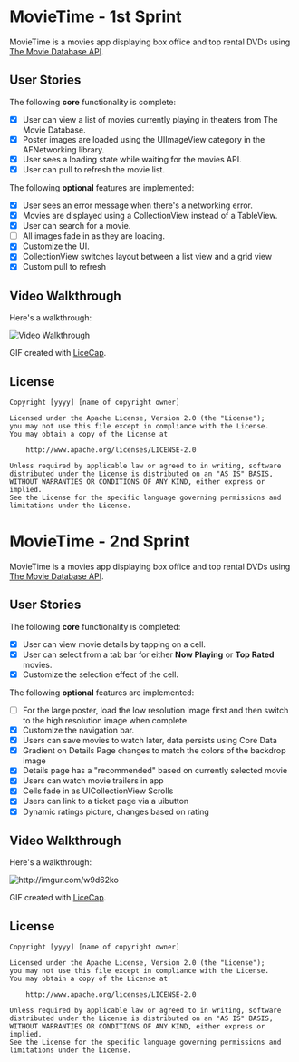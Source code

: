 
# MovieTime - 1st Sprint

MovieTime is a movies app displaying box office and top rental DVDs using [The Movie Database API](http://docs.themoviedb.apiary.io/#).

## User Stories

The following **core** functionality is complete:

- [x] User can view a list of movies currently playing in theaters from The Movie Database.
- [x] Poster images are loaded using the UIImageView category in the AFNetworking library.
- [x] User sees a loading state while waiting for the movies API.
- [x] User can pull to refresh the movie list.

The following **optional** features are implemented:

- [x] User sees an error message when there's a networking error.
- [x] Movies are displayed using a CollectionView instead of a TableView.
- [x] User can search for a movie.
- [ ] All images fade in as they are loading.
- [x] Customize the UI.
- [x] CollectionView switches layout between a list view and a grid view
- [x] Custom pull to refresh

## Video Walkthrough 

Here's a walkthrough:

<img src='http://i.imgur.com/RGQnp0u.gif' title='Video Walkthrough' width='' alt='Video Walkthrough' />

GIF created with [LiceCap](http://www.cockos.com/licecap/).

## License

    Copyright [yyyy] [name of copyright owner]

    Licensed under the Apache License, Version 2.0 (the "License");
    you may not use this file except in compliance with the License.
    You may obtain a copy of the License at

        http://www.apache.org/licenses/LICENSE-2.0

    Unless required by applicable law or agreed to in writing, software
    distributed under the License is distributed on an "AS IS" BASIS,
    WITHOUT WARRANTIES OR CONDITIONS OF ANY KIND, either express or implied.
    See the License for the specific language governing permissions and
    limitations under the License.

# MovieTime - 2nd Sprint

MovieTime is a movies app displaying box office and top rental DVDs using [The Movie Database API](http://docs.themoviedb.apiary.io/#).

## User Stories

The following **core** functionality is completed:

- [x] User can view movie details by tapping on a cell.
- [x] User can select from a tab bar for either **Now Playing** or **Top Rated** movies.
- [x] Customize the selection effect of the cell.

The following **optional** features are implemented:

- [ ] For the large poster, load the low resolution image first and then switch to the high resolution image when complete.
- [x] Customize the navigation bar.
- [x] Users can save movies to watch later, data persists using Core Data
- [x] Gradient on Details Page changes to match the colors of the backdrop image
- [x] Details page has a "recommended" based on currently selected movie
- [x] Users can watch movie trailers in app
- [x] Cells fade in as UICollectionView Scrolls
- [x] Users can link to a ticket page via a uibutton
- [x] Dynamic ratings picture, changes based on rating

## Video Walkthrough 

Here's a walkthrough:

<img src='http://imgur.com/w9d62ko.gif' title='Video Walkthrough' width='' alt='http://imgur.com/w9d62ko' />

GIF created with [LiceCap](http://www.cockos.com/licecap/).

## License

    Copyright [yyyy] [name of copyright owner]

    Licensed under the Apache License, Version 2.0 (the "License");
    you may not use this file except in compliance with the License.
    You may obtain a copy of the License at

        http://www.apache.org/licenses/LICENSE-2.0

    Unless required by applicable law or agreed to in writing, software
    distributed under the License is distributed on an "AS IS" BASIS,
    WITHOUT WARRANTIES OR CONDITIONS OF ANY KIND, either express or implied.
    See the License for the specific language governing permissions and
    limitations under the License.
